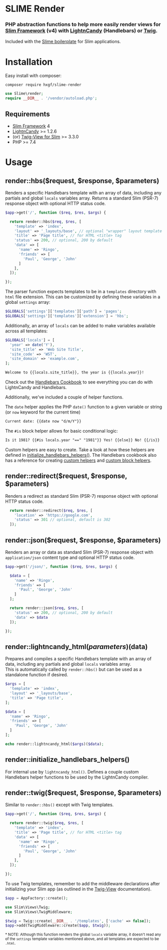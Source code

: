 # SLIME Render

### PHP abstraction functions to help more easily render views for [Slim Framework](https://www.slimframework.com/) (v4) with [LightnCandy](https://github.com/zordius/lightncandy) (Handlebars) or [Twig](https://github.com/slimphp/Twig-View).

Included with the [Slime boilerplate](https://github.com/hxgf/slime) for Slim applications.

# Installation
Easy install with composer:
```
composer require hxgf/slime-render
```
```php
use Slime\render;
require __DIR__ . '/vendor/autoload.php';
```

## Requirements
- [Slim Framework](https://www.slimframework.com/) 4
- [LightnCandy](https://github.com/zordius/lightncandy) >= 1.2.6
- (or) [Twig-View for Slim](https://github.com/slimphp/Twig-View) >= 3.3.0
- PHP >= 7.4


# Usage
## render::hbs($request, $response, $parameters)
Renders a specific Handlebars template with an array of data, including any partials and global `locals` variables array. Returns a standard Slim (PSR-7) response object with optional HTTP status code.
```php
$app->get('/', function ($req, $res, $args) {

  return render::hbs($req, $res, [
    'template' => 'index',
    'layout' => '_layouts/base', // optional "wrapper" layout template
    'title' => 'Page title', // for HTML <title> tag
    'status' => 200, // optional, 200 by default
    'data' => [
      'name' => 'Ringo',
      'friends' => [
        'Paul', 'George', 'John'
      ]
    ],
  ]);

});
```

The parser function expects templates to be in a `templates` directory with `html` file extension. This can be customized by defining these variables in a global `settings` array:
```php
$GLOBALS['settings']['templates']['path'] = 'pages';
$GLOBALS['settings']['templates']['extension'] = 'hbs';
```

Additionally, an array of `locals` can be added to make variables available across all templates:
```php
$GLOBALS['locals'] = [
  'year' => date('Y'),
  'site_title' => 'Web Site Title',
  'site_code' => 'WST',
  'site_domain' => 'example.com',
];
```
```html
Welcome to {{locals.site_title}}, the year is {{locals.year}}!
```

Check out the [Handlebars Cookbook](https://zordius.github.io/HandlebarsCookbook/) to see everything you can do with LightnCandy and Handlebars.

Additionally, we've included a couple of helper functions.

The `date` helper applies the PHP `date()` function to a given variable or string (or `now` keyword for the current time)
```html
Current date: {{date now "d/m/Y"}}
```
The `#is` block helper allows for basic conditional logic:
```html
Is it 1981? {{#is locals.year "==" "1981"}} Yes! {{else}} No! {{/is}}
```

Custom helpers are easy to create. Take a look at how these helpers are defined in [initialize_handlebars_helpers()](https://github.com/hxgf/slime-render/blob/74e6e4a89a90a2490196a4d50d7466855820dd3a/src/render.php#L46). The Handlebars cookbook also has a reference for creating [custom helpers](https://zordius.github.io/HandlebarsCookbook/0021-customhelper.html) and [custom block helpers](https://zordius.github.io/HandlebarsCookbook/0022-blockhelper.html).

## render::redirect($request, $response, $parameters)
Renders a redirect as standard Slim (PSR-7) response object with optional HTTP status code.
```php
  return render::redirect($req, $res, [
    'location' => 'https://google.com',
    'status' => 301 // optional, default is 302
  ]);
```

## render::json($request, $response, $parameters)
Renders an array or data as standard Slim (PSR-7) response object with `application/json` content type and optional HTTP status code.
```php
$app->get('/json/', function ($req, $res, $args) {

  $data = [
    'name' => 'Ringo',
    'friends' => [
      'Paul', 'George', 'John'
    ]
  ];

  return render::json($req, $res, [
    'status' => 200, // optional, 200 by default
    'data' => $data
  ]);

});
```

## render::lightncandy_html($parameters)($data)
Prepares and compiles a specific Handlebars template with an array of data, including any partials and global `locals` variables array.<br />
This is automatically called by `render::hbs()` but can be used as a standalone function if desired.
```php
$args = [
  'template' => 'index',
  'layout' => '_layouts/base',
  'title' => 'Page title',
];

$data = [
  'name' => 'Ringo',
  'friends' => [
    'Paul', 'George', 'John'
  ]
];

echo render::lightncandy_html($args)($data);
```

## render::initialize_handlebars_helpers()
For internal use by `lightncandy_html()`. Defines a couple custom Handlebars helper functions to be used by the LightnCandy compiler.


## render::twig($request, $response, $parameters)
Similar to `render::hbs()` except with Twig templates.
```php
$app->get('/', function ($req, $res, $args) {

  return render::twig($req, $res, [
    'template' => 'index',
    'title' => 'Page title', // for HTML <title> tag
    'data' => [
      'name' => 'Ringo',
      'friends' => [
        'Paul', 'George', 'John'
      ]
    ],
  ]);

});
```
To use Twig templates, remember to add the middleware declarations after initializing your Slim app (as outlined in the [Twig-View](https://github.com/slimphp/Twig-View) documentation). 
```php
$app = AppFactory::create();

use Slim\Views\Twig;
use Slim\Views\TwigMiddleware;

$twig = Twig::create(__DIR__ . '/templates', ['cache' => false]);
$app->add(TwigMiddleware::create($app, $twig));
```
<sub>\* NOTE: Although this function renders the global `locals` variable array, it doesn't read any of the `settings` template variables mentioned above, and all templates are expected to be `.html`.</sub>